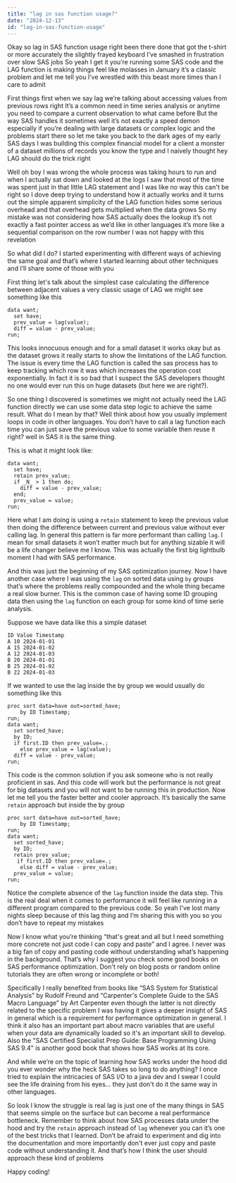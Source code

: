 ```yaml
---
title: "lag in sas function usage?"
date: "2024-12-13"
id: "lag-in-sas-function-usage"
---
```


Okay so lag in SAS function usage right been there done that got the t-shirt or more accurately the slightly frayed keyboard I’ve smashed in frustration over slow SAS jobs So yeah I get it you’re running some SAS code and the LAG function is making things feel like molasses in January it’s a classic problem and let me tell you I’ve wrestled with this beast more times than I care to admit

First things first when we say lag we’re talking about accessing values from previous rows right It’s a common need in time series analysis or anytime you need to compare a current observation to what came before But the way SAS handles it sometimes well it’s not exactly a speed demon especially if you’re dealing with large datasets or complex logic and the problems start there so let me take you back to the dark ages of my early SAS days I was building this complex financial model for a client a monster of a dataset millions of records you know the type and I naively thought hey LAG should do the trick right

Well oh boy I was wrong the whole process was taking hours to run and when I actually sat down and looked at the logs I saw that most of the time was spent just in that little LAG statement and I was like no way this can't be right so I dove deep trying to understand how it actually works and it turns out the simple apparent simplicity of the LAG function hides some serious overhead and that overhead gets multiplied when the data grows So my mistake was not considering how SAS actually does the lookup it’s not exactly a fast pointer access as we’d like in other languages it’s more like a sequential comparison on the row number I was not happy with this revelation

So what did I do? I started experimenting with different ways of achieving the same goal and that’s where I started learning about other techniques and I’ll share some of those with you

First thing let's talk about the simplest case calculating the difference between adjacent values a very classic usage of LAG we might see something like this

```SAS
data want;
  set have;
  prev_value = lag(value);
  diff = value - prev_value;
run;
```

This looks innocuous enough and for a small dataset it works okay but as the dataset grows it really starts to show the limitations of the LAG function. The issue is every time the LAG function is called the sas process has to keep tracking which row it was which increases the operation cost exponentially. In fact it is so bad that I suspect the SAS developers thought no one would ever run this on huge datasets (but here we are right?).

So one thing I discovered is sometimes we might not actually need the LAG function directly we can use some data step logic to achieve the same result. What do I mean by that? Well think about how you usually implement loops in code in other languages. You don’t have to call a lag function each time you can just save the previous value to some variable then reuse it right? well in SAS it is the same thing.

This is what it might look like:

```SAS
data want;
  set have;
  retain prev_value;
  if _N_ > 1 then do;
    diff = value - prev_value;
  end;
  prev_value = value;
run;
```

Here what I am doing is using a `retain` statement to keep the previous value then doing the difference between current and previous value without ever calling lag. In general this pattern is far more performant than calling `lag`. I mean for small datasets it won’t matter much but for anything sizable it will be a life changer believe me I know. This was actually the first big lightbulb moment I had with SAS performance.

And this was just the beginning of my SAS optimization journey. Now I have another case where I was using the `lag` on sorted data using `by` groups that’s where the problems really compounded and the whole thing became a real slow burner. This is the common case of having some ID grouping data then using the `lag` function on each group for some kind of time serie analysis.

Suppose we have data like this a simple dataset

```
ID Value Timestamp
A 10 2024-01-01
A 15 2024-01-02
A 12 2024-01-03
B 20 2024-01-01
B 25 2024-01-02
B 22 2024-01-03

```

If we wanted to use the lag inside the by group we would usually do something like this

```SAS
proc sort data=have out=sorted_have;
    by ID Timestamp;
run;
data want;
  set sorted_have;
  by ID;
  if first.ID then prev_value=.;
    else prev_value = lag(value);
  diff = value - prev_value;
run;
```

This code is the common solution if you ask someone who is not really proficient in sas. And this code will work but the performance is not great for big datasets and you will not want to be running this in production. Now let me tell you the faster better and cooler approach. It’s basically the same `retain` approach but inside the by group

```SAS
proc sort data=have out=sorted_have;
    by ID Timestamp;
run;
data want;
  set sorted_have;
  by ID;
  retain prev_value;
   if first.ID then prev_value=.;
    else diff = value - prev_value;
  prev_value = value;
run;
```

Notice the complete absence of the `lag` function inside the data step. This is the real deal when it comes to performance it will feel like running in a different program compared to the previous code. So yeah I've lost many nights sleep because of this lag thing and I’m sharing this with you so you don’t have to repeat my mistakes

Now I know what you’re thinking “that's great and all but I need something more concrete not just code I can copy and paste” and I agree. I never was a big fan of copy and pasting code without understanding what’s happening in the background. That’s why I suggest you check some good books on SAS performance optimization. Don't rely on blog posts or random online tutorials they are often wrong or incomplete or both!

Specifically I really benefited from books like “SAS System for Statistical Analysis” by Rudolf Freund and “Carpenter's Complete Guide to the SAS Macro Language” by Art Carpenter even though the latter is not directly related to the specific problem I was having it gives a deeper insight of SAS in general which is a requirement for performance optimization in general. I think it also has an important part about macro variables that are useful when your data are dynamically loaded so it's an important skill to develop. Also the "SAS Certified Specialist Prep Guide: Base Programming Using SAS 9.4" is another good book that shows how SAS works at its core.

And while we’re on the topic of learning how SAS works under the hood did you ever wonder why the heck SAS takes so long to do anything? I once tried to explain the intricacies of SAS I/O to a java dev and I swear I could see the life draining from his eyes... they just don't do it the same way in other languages.

So look I know the struggle is real lag is just one of the many things in SAS that seems simple on the surface but can become a real performance bottleneck. Remember to think about how SAS processes data under the hood and try the `retain` approach instead of `lag` whenever you can it’s one of the best tricks that I learned. Don’t be afraid to experiment and dig into the documentation and more importantly don't ever just copy and paste code without understanding it. And that’s how I think the user should approach these kind of problems

Happy coding!
